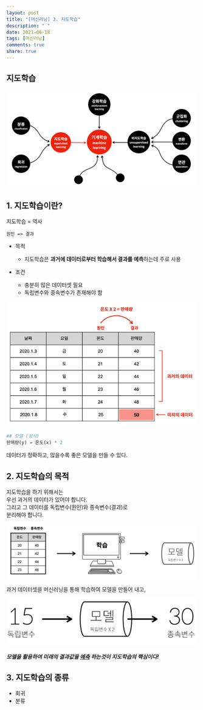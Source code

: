 ```yaml
---
layout: post
title: "[머신러닝] 3. 지도학습"
description: " "
date: 2021-06-18
tags: [머신러닝]
comments: true
share: true
---
```


## 지도학습

![image-20200825002916530](images/image-20200825002916530.png)





## 1. 지도학습이란?

지도학습 = 역사

`원인 => 결과`



- 목적
  - 지도학습은 **과거에 데이터로부터 학습해서 결과를 예측**하는데 주로 사용



- 조건
  - 충분히 많은 데이터셋 필요
  - 독립변수와 종속변수가 존재해야 함



![image-20200825002943205](images/image-20200825002943205.png)

```python
## 모델 (공식)
판매량(y) = 온도(x) * 2
```

데이터가 정확하고, 많을수록 좋은 모델을 만들 수 있다.





## 2. 지도학습의 목적

지도학습을 하기 위해서는<br>
우선 과거의 데이터가 있어야 합니다.<br>
그리고 그 데이터를 독립변수(원인)와 종속변수(결과)로<br>
분리해야 합니다.

![image-20200825003155026](images/image-20200825003155026.png)



과거 데이터셋을 머신러닝을 통해 학습하여 모델을 만들어 내고,

![image-20200825003225937](images/image-20200825003225937.png)

##### 모델을 활용하여 미래의 결과값을 <u>예측</u> 하는것이 지도학습의 핵심이다!





## 3. 지도학습의 종류

- 회귀
- 분류



